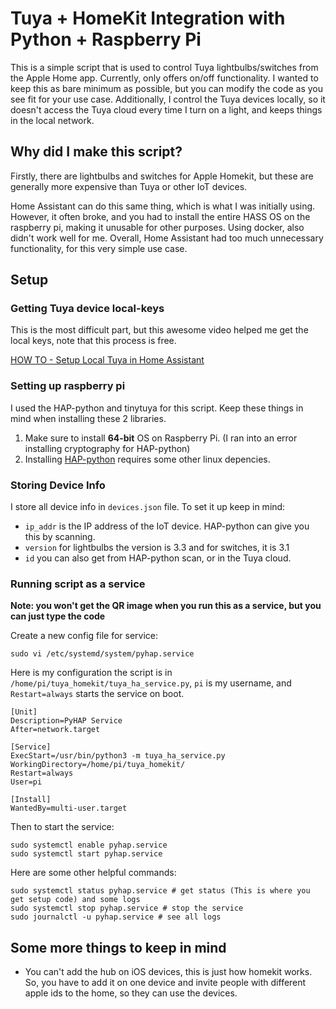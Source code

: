 # Tuya + HomeKit Integration with Python + Raspberry Pi

This is a simple script that is used to control Tuya lightbulbs/switches from the Apple Home app. Currently, only offers on/off functionality. I wanted to keep this as bare minimum as possible, but you can modify the code as you see fit for your use case. Additionally, I control the Tuya devices locally, so it doesn't access the Tuya cloud every time I turn on a light, and keeps things in the local network.

## Why did I make this script?

Firstly, there are lightbulbs and switches for Apple Homekit, but these are generally more expensive than Tuya or other IoT devices.

Home Assistant can do this same thing, which is what I was initially using. However, it often broke, and you had to install the entire HASS OS on the raspberry pi, making it unusable for other purposes. Using docker, also didn't work well for me. Overall, Home Assistant had too much unnecessary functionality, for this very simple use case.

## Setup

### Getting Tuya device local-keys

This is the most difficult part, but this awesome video helped me get the local keys, note that this process is free.

[HOW TO - Setup Local Tuya in Home Assistant](https://www.youtube.com/watch?v=vq2L9c5hDfQ)

### Setting up raspberry pi

I used the HAP-python and tinytuya for this script. Keep these things in mind when installing these 2 libraries.

1. Make sure to install __64-bit__ OS on Raspberry Pi. (I ran into an error installing cryptography for HAP-python)
2. Installing [HAP-python](https://github.com/ikalchev/HAP-python) requires some other linux depencies. 

### Storing Device Info

I store all device info in `devices.json` file. To set it up keep in mind:

- `ip_addr` is the IP address of the IoT device. HAP-python can give you this by scanning.
- `version` for lightbulbs the version is 3.3 and for switches, it is 3.1
- `id` you can also get from HAP-python scan, or in the Tuya cloud.

### Running script as a service

__Note: you won't get the QR image when you run this as a service, but you can just type the code__

Create a new config file for service:

```
sudo vi /etc/systemd/system/pyhap.service
```

Here is my configuration the script is in `/home/pi/tuya_homekit/tuya_ha_service.py`, `pi` is my username, and `Restart=always` starts the service on boot.

```
[Unit]
Description=PyHAP Service
After=network.target

[Service]
ExecStart=/usr/bin/python3 -m tuya_ha_service.py 
WorkingDirectory=/home/pi/tuya_homekit/
Restart=always
User=pi

[Install]
WantedBy=multi-user.target
```

Then to start the service:

```
sudo systemctl enable pyhap.service
sudo systemctl start pyhap.service
```

Here are some other helpful commands:

```
sudo systemctl status pyhap.service # get status (This is where you get setup code) and some logs
sudo systemctl stop pyhap.service # stop the service
sudo journalctl -u pyhap.service # see all logs
```

## Some more things to keep in mind

- You can't add the hub on iOS devices, this is just how homekit works. So, you have to add it on one device and invite people with different apple ids to the home, so they can use the devices.
